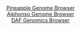 <div id="Pineapple_Genome_Browser" align="center">
  <a href="https://igv.org/app/?sessionURL=blob:zZJda9swFIb_i6BlA8eW_BkbynDSZk27ZWtMmi2lGMWWHa2y5EhK3DTkv08rG7tZobnYGOhCOujjPY.ePdgSqajgIAGujQIbIWABtRJdhpuWkQluiAJJhZkiFpCkIpLwgoBkDyqsNJ5NP5iTK61blTgO1W2vwbwWtvJs3OAnwXGn7EI0zlAwhpdCYi2kcgYSb4VD622vI0vctrZ527MDp8QaO5i1K8GVcFrC67wz9.W_SnlNuGhI3myYps8BcpPHZCztCr9L51laFESpa7Ibl2fp9Ti99S5mi_fhcDH7dDmfhfPTjNYc640kZ1_KrAkp8Rvsu1VElgPJ06x.uL3y4Yl3fnrx2FJJ1BmKUN_rw74XGDCUl.Txf.rZDHpk35Ueq.zEHTUTtBsN.m6Kook_VpNv0VB3f.w8BAcLMFFsjAmgWMkoQdDyYGgFbtj7MUV9C8LY8JGCguTu3gJa4uLBbL_bA71rjS9AkfXmWR0LCFkSCZJeDGGE4tgN_MiHcYwO1h5sJPt7cEezaRxBN3XdMK8o00bmMle8VTbm3N4WlV0_HUlzaEhCVy8IG5lZFlPKusWoWE0fx5cD.fEFnhYwzz9_omn2Nan.iXuvCWLr5bHCTbr2qczOvdmN_7UaT4PP88lmd71e1_2bF_Ech6YSssHa7DcVs_xp3BZLirk2hS1VdEkZ1bu5oSg6kCDXM.KCQjBhTASyXr6BFrRQAN_.FtQ73B..Aw--">Pineapple Genome Browser</a>
</div>
<div id="Alphonso_Genome_Browser" align="center">
  <a href="https://igv.org/app/?sessionURL=blob:zZJdT9swFIb_iyXQJqWJnTRJEwlNAVoGbEwFQkYRitzESc0cO7WdlLbqf59Bm3aFRC82TfKFfeSP9zx.tqAnUlHBQQxcG_k2QsACaiFWN7hpGbnCDVEgrjBTxAKSVEQSXhAQb0GFlcbp9RdzcqF1q2LHobodNJjXwlaejRu8ERyvlF2IxjkRjOG5kFgLqZxjiXvh0LofrMgct61t3vZs3ymxxg5m7UJwJZyW8Dpfmfvy36W8Jlw0JG86pulrgNzkMRlLu8KfkuwmKQqi1CVZn5dHyeV5cueN09lZcDJLv33O0iA7vKE1x7qT5AhWt.kE1vL4YtreZ3dTMjtPo7OlcG_TA._0cPzcUknUEQrRyBvBkTsyYCgvyfP_1LMZdM..p2xB5nJy4B7z6_SUZ1dYndCn22FZ.8.jNzrfWYCJojMmgGIhwxhBy4OB5bvB4GWKRhaEkeEjBQXxw6MFtMTFD7P9YQv0ujW.AEWW3as6FhCyJBLEgwjCEEWR6w_DIYwitLO2oJPs78GdpNdRCN3EdYO8okwbmctc8VbZmHO7Lyq73uxJc4y.31.WS_T1YjwNVk.zrEmCdbDh_A2WL5TM068faBp9T6J_4t17gth6vq9s4fDMT7rKNbaldbNQV.6mT1h3P5nBsH4T0H5wKiEbrM1.UzHLX771WFLMtSn0VNE5ZVSvM8NRrECMXM9oCwrBhPEQyHr.AVrQQj78.EdPb_e4.wk-">Alphonso Genome Browser</a>
</div>


<div id="DAF_Genomics_Browser" align="center">
  <a href="https://igv.org/app/?sessionURL=blob:tZFra9swFIb_i2D9ZDu.xY4NYXhdtpWMZm1w3KWUcGofx0ply5Hk5Ub..4TXMdgoY9CBJCTO5X11nhP5hkJS3pCYuJYztByHGERWfDeHumV4DTVKEpfAJBpEYIkCmxxJfCIlSAXp7WddWSnVyngwKKA019jwmubSkp4FrSl5pyrUqaZrQQ1H3sBOWjmvdbKCAbC24o3kA8hzlNK0By0269UO9PEztupb4qrumKK96kqb0MYKqwTtljYF7v9i5D8o60XfJtk86euneLgqxsn0Kll4k3T5MbhcprNPWRpkF3O6bkB1Asf1xIds1x0v2XbBHxfvNnfZl.Ome6Jb_sZ7fzHZt1SgHDuhM_JGdhjY5GwQxvNOIyB5JZzY8Y3QHRmu75vPV28Y6BkITkl8_2AQJSB_0un3J6IOrQZFJG67nplBuChQkNiMbDt0osgd.qFvR5FzNk6kE.yVSX5Ib6PQdhPXDaxHqLV.SVk_Pi30Z_C1MP7WWe9_xTS662ab9Cvw6UzZ.yUT5UE7uxGFd_MCJoO8.K2SixqUDv14PkMBptVqbNQvKt754fwd">DAF Genomics Browser</a>
</div>
